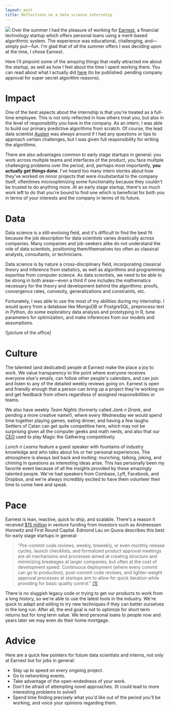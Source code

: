 ```yaml
---
layout: post
title: Reflections on a data science internship
---
```


![](/blog/content/images/2014/Aug/Earnest---Loans-for-living-life--2014-08-15-10-24-43-3.jpg)
Over the summer I had the pleasure of working for [Earnest](https://www.meetearnest.com/), a financial technology startup which offers personal loans using a merit-based algorithmic system. The experience was educational, challenging, and—simply put—fun. I'm glad that of all the summer offers I was deciding upon at the time, I chose  Earnest.

Here I'll pinpoint some of the amazing things that really attracted me about the startup, as well as how I feel about the time I spent working there. You can read about what I actually did [here](http://not.a.website) (to be published: pending company approval for super secret algorithm reasons).

# Impact

One of the best aspects about the internship is that you're treated as a full-time employee. This is not only reflected in how others treat you, but also in the level of responsibility you have in the company. As an intern, I was able to build our primary predictive algorithms from scratch. Of course, the lead data scientist [Austen](https://twitter.com/austenhead) was always around if I had any questions or tips to approach certain challenges, but I was given full responsibility for writing the algorithms.

There are also advantages common to early stage startups in general: you work across multiple teams and interfaces of the product, you face multiple challenging problems over the period, and, perhaps most importantly, **you actually get things done**. I've heard too many intern stories about how they've worked on minor projects that were insubstantial to the company itself, oftentimes microoptimizing some functionality because they couldn't be trusted to do anything more. At an early stage startup, there's so much work left to do that you're bound to find one which is beneficial for both you in terms of your interests and the company in terms of its future.

# Data
Data science is a still-evolving field, and it's difficult to find the best fit because the job description for data scientists varies drastically across companies. Many companies and job-seekers alike do not understand the role of data scientists, positioning them/themselves too often as classical analysts, consultants, or technicians.

Data science is by nature a cross-disciplinary field, incorporating classical theory and inference from statistics, as well as algorithms and programming expertise from computer science. As data scientists, we need to be able to be strong in both areas—even a third if one includes the mathematics necessary for the theory and development behind the algorithms: proofs, convergence rates, convexity, generalizations and constraints, etc.

Fortunately, I was able to use the most of my abilities during my internship. I would query from a database like MongoDB or PostgreSQL, preprocess text in Python, do some exploratory data analysis and prototyping in R, tune parameters for optimization, and make inferences from our models and assumptions.

<!--
Coding-wise, I improved my knowledge of awesome packages in R like `ggplot2`, `googleVis`, `plyr`, and `knitr`, and modules in Python like `pandas`, `scipy`, `scikit-learn`, and how our results in the modeling side and metric reporting would be applied in other teams such as marketing and underwriting/risk.
-->

![picture of the office]

# Culture

The talented (and dedicated) people at Earnest make the place a joy to work. We value transparency to the point where everyone receives everyone else's emails, can follow other people's calendars, and can join and listen to any of the detailed weekly reviews going on. Earnest is open and friendly enough that a person can bring up a project they're working on and get feedback from others regardless of assigned responsibilities or teams.

We also have weekly *Team Nights* (formerly called *Jank n Drank*, and pending a more creative name!), where every Wednesday we would spend time together playing games, eating dinner, and having a few laughs. Settlers of Catan can get quite competitive here, which may not be surprising given all the computer geeks and math nerds, and also that our [CEO](https://twitter.com/louisberyl) used to play Magic the Gathering competitively.

*Lunch n Learns* feature a guest speaker with fountains of industry knowledge and who talks about his or her personal experiences. The atmosphere is always laid back and inviting: munching, talking, joking, and chiming in questions as interesting ideas arise. This has personally been my favorite event because of all the insights provided by these amazingly talented people. We've had speakers from Coinbase, Lyft, Facebook, and Dropbox, and we're always incredibly excited to have them volunteer their time to come here and speak.


# Pace

Earnest is lean, reactive, quick to ship, and scalable. There's a reason it received [$15 million](http://www.crunchbase.com/organization/earnest) in venture funding from investors such as Andreessen Horowitz and First Round Capital. Edmond Lau on Quora describes this best for early stage startups in general:
> "Pre-commit code reviews, weekly, biweekly, or even monthly release cycles, launch checklists, and formalized product approval meetings are all mechanisms and processes aimed at creating structure and minimizing breakages at larger companies, but often at the cost of development speed. Continuous deployment (where every commit can go to production), post-commit code reviews, and lighter-weight approval processes at startups aim to allow for quick iteration while providing for basic quality control." [[1]](http://qr.ae/MQD17)

There is no sluggish legacy code or trying to get our products to work from a long history, so we're able to use the latest tools in the industry. We're quick to adapt and willing to try new techniques if they can better ourselves in the long run. After all, the end goal is not to optimize for short term returns but for long term value. We lend personal loans to people now and years later we may even do their home mortgage.


# Advice

Here are a quick few pointers for future data scientists and interns, not only at Earnest but for jobs in general:

* Stay up to speed on every ongoing project.
* Go to networking events.
* Take advantage of the open-endedness of your work.
* Don't be afraid of attempting novel approaches. (It could lead to more interesting problems to solve!)
* Spend time finding precisely what you'd like out of the period you'll be working, and voice your opinions regarding them.
